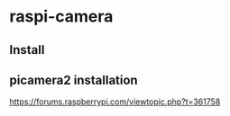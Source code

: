 # raspi-camera

## Install


## picamera2 installation
https://forums.raspberrypi.com/viewtopic.php?t=361758